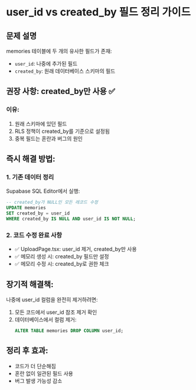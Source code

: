 # user_id vs created_by 필드 정리 가이드

## 문제 설명
memories 테이블에 두 개의 유사한 필드가 존재:
- `user_id`: 나중에 추가된 필드
- `created_by`: 원래 데이터베이스 스키마의 필드

## 권장 사항: created_by만 사용 ✅

### 이유:
1. 원래 스키마에 있던 필드
2. RLS 정책이 created_by를 기준으로 설정됨
3. 중복 필드는 혼란과 버그의 원인

## 즉시 해결 방법:

### 1. 기존 데이터 정리
Supabase SQL Editor에서 실행:

```sql
-- created_by가 NULL인 모든 레코드 수정
UPDATE memories
SET created_by = user_id
WHERE created_by IS NULL AND user_id IS NOT NULL;
```

### 2. 코드 수정 완료 사항
- ✅ UploadPage.tsx: user_id 제거, created_by만 사용
- ✅ 메모리 생성 시: created_by 필드만 설정
- ✅ 메모리 수정 시: created_by로 권한 체크

## 장기적 해결책:

나중에 user_id 컬럼을 완전히 제거하려면:

1. 모든 코드에서 user_id 참조 제거 확인
2. 데이터베이스에서 컬럼 제거:
   ```sql
   ALTER TABLE memories DROP COLUMN user_id;
   ```

## 정리 후 효과:
- 코드가 더 단순해짐
- 혼란 없이 일관된 필드 사용
- 버그 발생 가능성 감소
